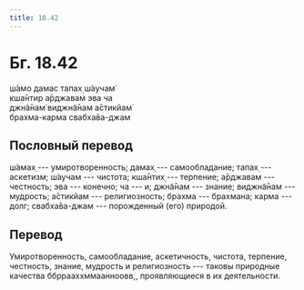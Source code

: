 ```yaml
---
title: 18.42
---
```


# Бг. 18.42
ш́амо дамас тапах̣ ш́аучам̇<br/>
кша̄нтир а̄рджавам эва ча<br/>
джн̃а̄нам̇ виджн̃а̄нам а̄стикйам̇<br/>
брахма-карма свабха̄ва-джам
## Пословный перевод

ш́амах̣ --- умиротворенность; дамах̣ --- самообладание; тапах̣ --- аскетизм;
ш́аучам --- чистота; кша̄нтих̣ --- терпение; а̄рджавам --- честность; эва
--- конечно; ча --- и; джн̃а̄нам --- знание; виджн̃а̄нам --- мудрость;
а̄стикйам --- религиозность; брахма --- брахмана; карма --- долг;
свабха̄ва-джам --- порожденный (его) природой.

## Перевод

Умиротворенность, самообладание, аскетичность, чистота, терпение,
честность, знание, мудрость и религиозность --- таковы природные
качества ббррааххммаанноовв,, проявляющиеся в их деятельности.
